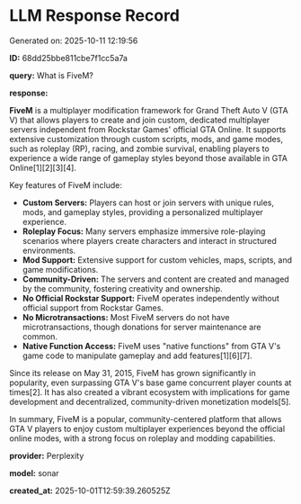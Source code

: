 # LLM Response Record

Generated on: 2025-10-11 12:19:56

**ID:** 68dd25bbe811cbe7f1cc5a7a

**query:** What is FiveM?

**response:**

**FiveM** is a multiplayer modification framework for Grand Theft Auto V (GTA V) that allows players to create and join custom, dedicated multiplayer servers independent from Rockstar Games' official GTA Online. It supports extensive customization through custom scripts, mods, and game modes, such as roleplay (RP), racing, and zombie survival, enabling players to experience a wide range of gameplay styles beyond those available in GTA Online[1][2][3][4].

Key features of FiveM include:

- **Custom Servers:** Players can host or join servers with unique rules, mods, and gameplay styles, providing a personalized multiplayer experience.
- **Roleplay Focus:** Many servers emphasize immersive role-playing scenarios where players create characters and interact in structured environments.
- **Mod Support:** Extensive support for custom vehicles, maps, scripts, and game modifications.
- **Community-Driven:** The servers and content are created and managed by the community, fostering creativity and ownership.
- **No Official Rockstar Support:** FiveM operates independently without official support from Rockstar Games.
- **No Microtransactions:** Most FiveM servers do not have microtransactions, though donations for server maintenance are common.
- **Native Function Access:** FiveM uses "native functions" from GTA V's game code to manipulate gameplay and add features[1][6][7].

Since its release on May 31, 2015, FiveM has grown significantly in popularity, even surpassing GTA V's base game concurrent player counts at times[2]. It has also created a vibrant ecosystem with implications for game development and decentralized, community-driven monetization models[5].

In summary, FiveM is a popular, community-centered platform that allows GTA V players to enjoy custom multiplayer experiences beyond the official online modes, with a strong focus on roleplay and modding capabilities.

**provider:** Perplexity

**model:** sonar

**created_at:** 2025-10-01T12:59:39.260525Z

